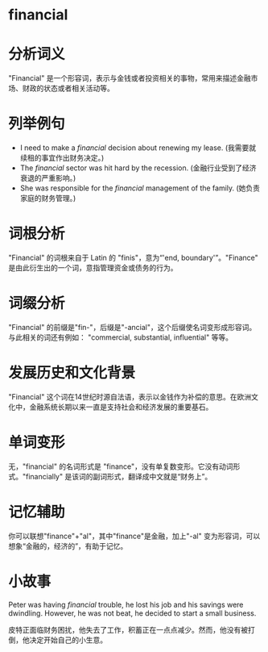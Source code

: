 # financial

# 分析词义

  

"Financial" 是一个形容词，表示与金钱或者投资相关的事物，常用来描述金融市场、财政的状态或者相关活动等。

  

# 列举例句

  

*   I need to make a _financial_ decision about renewing my lease. (我需要就续租的事宜作出财务决定。)
*   The _financial_ sector was hit hard by the recession. (金融行业受到了经济衰退的严重影响。)
*   She was responsible for the _financial_ management of the family. (她负责家庭的财务管理。)

  

# 词根分析

  

"Financial" 的词根来自于 Latin 的 "finis"，意为“'end, boundary'”。"Finance" 是由此衍生出的一个词，意指管理资金或债务的行为。

  

# 词缀分析

  

"Financial" 的前缀是"fin-"，后缀是"-ancial"，这个后缀使名词变形成形容词。与此相关的词还有例如： "commercial, substantial, influential" 等等。

  

# 发展历史和文化背景

  

"Financial" 这个词在14世纪时源自法语，表示以金钱作为补偿的意思。在欧洲文化中，金融系统长期以来一直是支持社会和经济发展的重要基石。

  

# 单词变形

  

无，"financial" 的名词形式是 "finance"，没有单复数变形。它没有动词形式。"financially" 是该词的副词形式，翻译成中文就是“财务上”。

  

# 记忆辅助

  

你可以联想"finance"+"al"，其中"finance"是金融，加上"-al" 变为形容词，可以想象“金融的，经济的”，有助于记忆。

  

# 小故事

  

Peter was having _financial_ trouble, he lost his job and his savings were dwindling. However, he was not beat, he decided to start a small business.

  

皮特正面临财务困扰，他失去了工作，积蓄正在一点点减少。然而，他没有被打倒，他决定开始自己的小生意。
